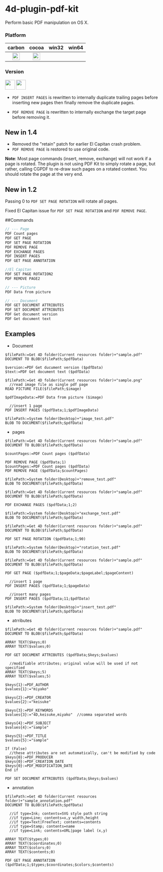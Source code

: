 4d-plugin-pdf-kit
=================

Perform basic PDF manipulation on OS X.

### Platform

| carbon | cocoa | win32 | win64 |
|:------:|:-----:|:---------:|:---------:|
|<img src="https://cloud.githubusercontent.com/assets/1725068/22371562/1b091f0a-e4db-11e6-8458-8653954a7cce.png" width="24" height="24" />|<img src="https://cloud.githubusercontent.com/assets/1725068/22371562/1b091f0a-e4db-11e6-8458-8653954a7cce.png" width="24" height="24" />|||

### Version

<img src="https://cloud.githubusercontent.com/assets/1725068/18940649/21945000-8645-11e6-86ed-4a0f800e5a73.png" width="32" height="32" /> <img src="https://cloud.githubusercontent.com/assets/1725068/18940648/2192ddba-8645-11e6-864d-6d5692d55717.png" width="32" height="32" />

* ``PDF INSERT PAGES`` is rewritten to internally duplicate trailing pages before inserting new pages then finally remove the duplicate pages.  

* ``PDF REMOVE PAGE`` is rewritten to internally exchange the target page before removing it. 

## New in 1.4

* Removed the "retain" patch for earlier El Capitan crash problem. 
* ``PDF REMOVE PAGE`` is restored to use original code.

**Note**: Most page commands (insert, remove, exchange) will not work if a page is rotated. The plugin is not using PDF Kit to simply rotate a page, but rather, calling CGPDF to re-draw such pages on a rotated context. You should rotate the page at the very end.

## New in 1.2

Passing 0 to ```PDF SET PAGE ROTATION``` will rotate all pages.

Fixed El Capitan issue for ```PDF SET PAGE ROTATION``` and ```PDF REMOVE PAGE```. 

##Commands

```c
// --- Page
PDF Count pages
PDF GET PAGE
PDF SET PAGE ROTATION
PDF REMOVE PAGE
PDF EXCHANGE PAGES
PDF INSERT PAGES
PDF GET PAGE ANNOTATION

//El Capitan
PDF SET PAGE ROTATION2
PDF REMOVE PAGE2

// --- Picture
PDF Data from picture

// --- Document
PDF GET DOCUMENT ATTRIBUTES
PDF SET DOCUMENT ATTRIBUTES
PDF Get document version
PDF Get document text
```

Examples
---

* Document

```
$filePath:=Get 4D folder(Current resources folder)+"sample.pdf"
DOCUMENT TO BLOB($filePath;$pdfData)

$version:=PDF Get ducument version ($pdfData)
$text:=PDF Get document text ($pdfData)

$filePath:=Get 4D folder(Current resources folder)+"sample.png"
  //read image file as single pdf page
READ PICTURE FILE($filePath;$image)

$pdfImageData:=PDF Data from picture ($image)

  //insert 1 page
PDF INSERT PAGES ($pdfData;1;$pdfImageData)

$filePath:=System folder(Desktop)+"image_test.pdf"
BLOB TO DOCUMENT($filePath;$pdfData)
```

* pages

```
$filePath:=Get 4D folder(Current resources folder)+"sample.pdf"
DOCUMENT TO BLOB($filePath;$pdfData)

$countPages:=PDF Count pages ($pdfData)

PDF REMOVE PAGE ($pdfData;1)
$countPages:=PDF Count pages ($pdfData)
PDF REMOVE PAGE ($pdfData;$countPages)

$filePath:=System folder(Desktop)+"remove_test.pdf"
BLOB TO DOCUMENT($filePath;$pdfData)

$filePath:=Get 4D folder(Current resources folder)+"sample.pdf"
DOCUMENT TO BLOB($filePath;$pdfData)

PDF EXCHANGE PAGES ($pdfData;1;2)

$filePath:=System folder(Desktop)+"exchange_test.pdf"
BLOB TO DOCUMENT($filePath;$pdfData)

$filePath:=Get 4D folder(Current resources folder)+"sample.pdf"
DOCUMENT TO BLOB($filePath;$pdfData)

PDF SET PAGE ROTATION ($pdfData;1;90)

$filePath:=System folder(Desktop)+"rotation_test.pdf"
BLOB TO DOCUMENT($filePath;$pdfData)

$filePath:=Get 4D folder(Current resources folder)+"sample.pdf"
DOCUMENT TO BLOB($filePath;$pdfData)

PDF GET PAGE ($pdfData;1;$pageData;$pageLabel;$pageContent)

  //insert 1 page
PDF INSERT PAGES ($pdfData;1;$pageData)

  //insert many pages
PDF INSERT PAGES ($pdfData;11;$pdfData)

$filePath:=System folder(Desktop)+"insert_test.pdf"
BLOB TO DOCUMENT($filePath;$pdfData)
```

* atrributes

```
$filePath:=Get 4D folder(Current resources folder)+"sample.pdf"
DOCUMENT TO BLOB($filePath;$pdfData)

ARRAY TEXT($keys;0)
ARRAY TEXT($values;0)

PDF GET DOCUMENT ATTRIBUTES ($pdfData;$keys;$values)

  //modifiable attributes; original value will be used if not specified
ARRAY TEXT($keys;5)
ARRAY TEXT($values;5)

$keys{1}:=PDF_AUTHOR
$values{1}:="miyako"

$keys{2}:=PDF_CREATOR
$values{2}:="keisuke"

$keys{3}:=PDF_KEYWORDS
$values{3}:="4D,keisuke,miyako"  //comma separated words

$keys{4}:=PDF_SUBJECT
$values{4}:="sample"

$keys{5}:=PDF_TITLE
$values{5}:="sample"

If (False)
  //these attributes are set automatically, can't be modified by code
$keys{0}:=PDF_PRODUCER
$keys{0}:=PDF_CREATION_DATE
$keys{0}:=PDF_MODIFICATION_DATE
End if 

PDF SET DOCUMENT ATTRIBUTES ($pdfData;$keys;$values)
```

* annotation

```
$filePath:=Get 4D folder(Current resources folder)+"sample_annotation.pdf"
DOCUMENT TO BLOB($filePath;$pdfData)

  //if type=Ink; contents=SVG style path string
  //if type=Line; contents=x,y width,height
  //if type=Text|FreeText; contents=contents
  //if type=Stamp; contents=name
  //if type=Link; contents=URL|page label (x,y)

ARRAY TEXT($types;0)
ARRAY TEXT($coordinates;0)
ARRAY TEXT($colors;0)
ARRAY TEXT($contents;0)

PDF GET PAGE ANNOTATION ($pdfData;1;$types;$coordinates;$colors;$contents)
```
